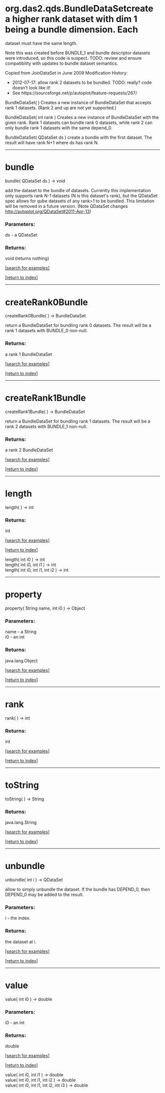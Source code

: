# org.das2.qds.BundleDataSetcreate a higher rank dataset with dim 1 being a bundle dimension.  Each
 dataset must have the same length.

 Note this was created before BUNDLE_1 and bundle descriptor datasets were
 introduced, so this code is suspect.  TODO: review and ensure compatibility
 with updates to bundle dataset semantics.

 Copied from JoinDataSet in June 2009
 Modification History:<ul>
 <li> 2012-07-17: allow rank 2 datasets to be bundled.  TODO: really?  code doesn't look like it!
 <li> See https://sourceforge.net/p/autoplot/feature-requests/267/
 </ul>
BundleDataSet( )
Creates a new instance of BundleDataSet that accepts rank 1 datasets.
 (Rank 2 and up are not yet supported.)

BundleDataSet( int rank )
Creates a new instance of BundleDataSet with the given rank.  Rank 1
 datasets can bundle rank 0 datasets, while rank 2 can only bundle
 rank 1 datasets with the same depend_0.

BundleDataSet( QDataSet ds )
create a bundle with the first dataset.  The result will have 
 rank N+1 where ds has rank N.

***
<a name="bundle"></a>
# bundle
bundle( QDataSet ds ) &rarr; void

add the dataset to the bundle of datasets.  Currently this implementation only supports rank N-1 datasets (N is this
 dataset's rank), but the QDataSet spec allows for qube datasets of any rank&gt;1 to be bundled.  This limitation will be removed
 in a future version.  (Note QDataSet changes http://autoplot.org/QDataSet#2011-Apr-13)

### Parameters:
ds - a QDataSet

### Returns:
void (returns nothing)


<a href="https://github.com/autoplot/dev/search?q=bundle&unscoped_q=bundle">[search for examples]</a>

<a href="https://github.com/autoplot/documentation/blob/master/javadoc/index-all.md">[return to index]</a>

***
<a name="createRank0Bundle"></a>
# createRank0Bundle
createRank0Bundle(  ) &rarr; BundleDataSet

return a BundleDataSet for bundling rank 0 datasets.  The result
 will be a rank 1 datasets with BUNDLE_0 non-null.

### Returns:
a rank 1 BundleDataSet

<a href="https://github.com/autoplot/dev/search?q=createRank0Bundle&unscoped_q=createRank0Bundle">[search for examples]</a>

<a href="https://github.com/autoplot/documentation/blob/master/javadoc/index-all.md">[return to index]</a>

***
<a name="createRank1Bundle"></a>
# createRank1Bundle
createRank1Bundle(  ) &rarr; BundleDataSet

return a BundleDataSet for bundling rank 1 datasets.  The result
 will be a rank 2 datasets with BUNDLE_1 non-null.

### Returns:
a rank 2 BundleDataSet

<a href="https://github.com/autoplot/dev/search?q=createRank1Bundle&unscoped_q=createRank1Bundle">[search for examples]</a>

<a href="https://github.com/autoplot/documentation/blob/master/javadoc/index-all.md">[return to index]</a>

***
<a name="length"></a>
# length
length(  ) &rarr; int



### Returns:
int


<a href="https://github.com/autoplot/dev/search?q=length&unscoped_q=length">[search for examples]</a>

<a href="https://github.com/autoplot/documentation/blob/master/javadoc/index-all.md">[return to index]</a>

length( int i0 ) &rarr; int<br>
length( int i0, int i1 ) &rarr; int<br>
length( int i0, int i1, int i2 ) &rarr; int<br>
***
<a name="property"></a>
# property
property( String name, int i0 ) &rarr; Object



### Parameters:
name - a String
<br>i0 - an int

### Returns:
java.lang.Object


<a href="https://github.com/autoplot/dev/search?q=property&unscoped_q=property">[search for examples]</a>

<a href="https://github.com/autoplot/documentation/blob/master/javadoc/index-all.md">[return to index]</a>

***
<a name="rank"></a>
# rank
rank(  ) &rarr; int



### Returns:
int


<a href="https://github.com/autoplot/dev/search?q=rank&unscoped_q=rank">[search for examples]</a>

<a href="https://github.com/autoplot/documentation/blob/master/javadoc/index-all.md">[return to index]</a>

***
<a name="toString"></a>
# toString
toString(  ) &rarr; String



### Returns:
java.lang.String


<a href="https://github.com/autoplot/dev/search?q=toString&unscoped_q=toString">[search for examples]</a>

<a href="https://github.com/autoplot/documentation/blob/master/javadoc/index-all.md">[return to index]</a>

***
<a name="unbundle"></a>
# unbundle
unbundle( int i ) &rarr; QDataSet

allow to simply unbundle the dataset.  If the bundle has DEPEND_0, then
 DEPEND_0 may be added to the result.

### Parameters:
i - the index.

### Returns:
the dataset at i.

<a href="https://github.com/autoplot/dev/search?q=unbundle&unscoped_q=unbundle">[search for examples]</a>

<a href="https://github.com/autoplot/documentation/blob/master/javadoc/index-all.md">[return to index]</a>

***
<a name="value"></a>
# value
value( int i0 ) &rarr; double



### Parameters:
i0 - an int

### Returns:
double


<a href="https://github.com/autoplot/dev/search?q=value&unscoped_q=value">[search for examples]</a>

<a href="https://github.com/autoplot/documentation/blob/master/javadoc/index-all.md">[return to index]</a>

value( int i0, int i1 ) &rarr; double<br>
value( int i0, int i1, int i2 ) &rarr; double<br>
value( int i0, int i1, int i2, int i3 ) &rarr; double<br>
